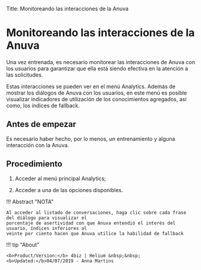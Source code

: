 Title: Monitoreando las interacciones de la Anuva
# Monitoreando las interacciones de la Anuva

Una vez entrenada, es necesario monitorear las interacciones de Anuva con los usuarios para garantizar que ella está siendo efectiva en la atención a las solicitudes.

Estas interacciones se pueden ver en el menú Analytics. Además de mostrar los diálogos de Anuva con los usuarios, en este menú es posible visualizar indicadores de utilización de los conocimientos agregados, así como, los índices de fallback.

Antes de empezar
-------------

Es necesario haber hecho, por lo menos, un entrenamiento y alguna interacción con la Anuva.

Procedimiento
-----------

1. Acceder al menú principal Analytics;

2. Acceder a una de las opciones disponibles.

!!! Abstract "NOTA"

    Al acceder al listado de conversaciones, haga clic sobre cada frase del diálogo para visualizar el 
    porcentaje de asertividad con que Anuva entendió el interés del usuario, índices inferiores al 
    veinte por ciento hacen que Anuva utilice la habilidad de fallback
    
    
!!! tip "About"

    <b>Product/Version:</b> 4biz | Helium &nbsp;&nbsp;
    <b>Updated:</b>04/07/2019 - Anna Martins
